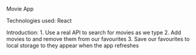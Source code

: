 Movie App


Technologies used: React


Introduction:
      1.   Use a real API to search for movies as we type
      2.   Add movies to and remove them from our favourites
      3.   Save our favourites to local storage to they appear when the app refreshes
